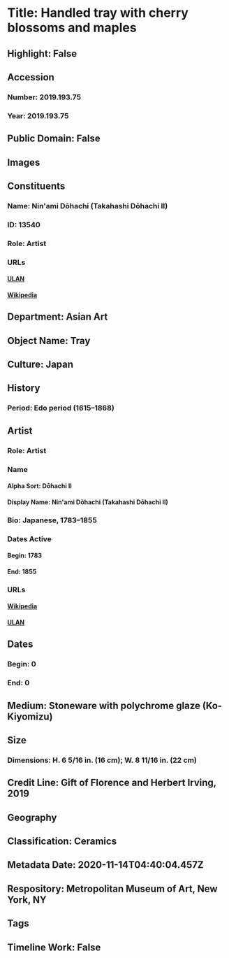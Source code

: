 # Title: Handled tray with cherry blossoms and maples
## Highlight: False
## Accession
### Number: 2019.193.75
### Year: 2019.193.75
## Public Domain: False
## Images
## Constituents
### Name: Nin&#39;ami Dōhachi (Takahashi Dōhachi II)
### ID: 13540
### Role: Artist
### URLs
#### [ULAN](http://vocab.getty.edu/page/ulan/500121414)
#### [Wikipedia](https://www.wikidata.org/wiki/Q11376483)
## Department: Asian Art
## Object Name: Tray
## Culture: Japan
## History
### Period: Edo period (1615–1868)
## Artist
### Role: Artist
### Name
#### Alpha Sort: Dōhachi II
#### Display Name: Nin'ami Dōhachi (Takahashi Dōhachi II)
### Bio: Japanese, 1783–1855
### Dates Active
#### Begin: 1783
#### End: 1855
### URLs
#### [Wikipedia](https://www.wikidata.org/wiki/Q11376483)
#### [ULAN](http://vocab.getty.edu/page/ulan/500121414)
## Dates
### Begin: 0
### End: 0
## Medium: Stoneware with polychrome glaze (Ko-Kiyomizu)
## Size
### Dimensions: H. 6 5/16 in. (16 cm); W. 8 11/16 in. (22 cm)
## Credit Line: Gift of Florence and Herbert Irving, 2019
## Geography
## Classification: Ceramics
## Metadata Date: 2020-11-14T04:40:04.457Z
## Respository: Metropolitan Museum of Art, New York, NY
## Tags
## Timeline Work: False